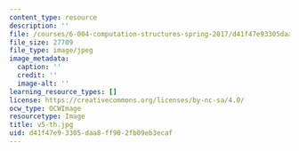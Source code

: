 ```yaml
---
content_type: resource
description: ''
file: /courses/6-004-computation-structures-spring-2017/d41f47e93305daa8ff902fb09eb3ecaf_v5-th.jpg
file_size: 27709
file_type: image/jpeg
image_metadata:
  caption: ''
  credit: ''
  image-alt: ''
learning_resource_types: []
license: https://creativecommons.org/licenses/by-nc-sa/4.0/
ocw_type: OCWImage
resourcetype: Image
title: v5-th.jpg
uid: d41f47e9-3305-daa8-ff90-2fb09eb3ecaf
---
```

